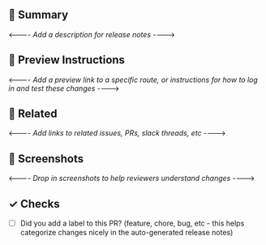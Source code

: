 ## 🔖 Summary
<---- _Add a description for release notes_ ---->

## 👀 Preview Instructions
<---- _Add a preview link to a specific route, or instructions for how to log in and test these changes_ ---->

## 🔀 Related
<---- _Add links to related issues, PRs, slack threads, etc_ ---->

## 📸 Screenshots
<---- _Drop in screenshots to help reviewers understand changes_ ---->

## ✓ Checks
- [ ] Did you add a label to this PR? (feature, chore, bug, etc - this helps categorize changes nicely in the auto-generated release notes)
